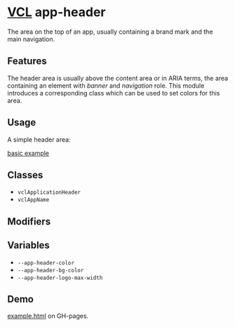 # [VCL](https://github.com/vcl/vcl/doc) app-header

The area on the top of an app, usually containing a brand mark and the main
navigation.

## Features

The header area is usually above the content area or in ARIA terms,
the area containing an element with _banner_ and _navigation_ role.
This module introduces a corresponding class which can be used to set colors
for this area.

## Usage

A simple header area:

[basic example](/demo/example.html)

## Classes

- `vclApplicationHeader`
- `vclAppName`

## Modifiers

## Variables

- `--app-header-color`
- `--app-header-bg-color`
- `--app-header-logo-max-width`

## Demo

[example.html](/demo/example.html) on GH-pages.
